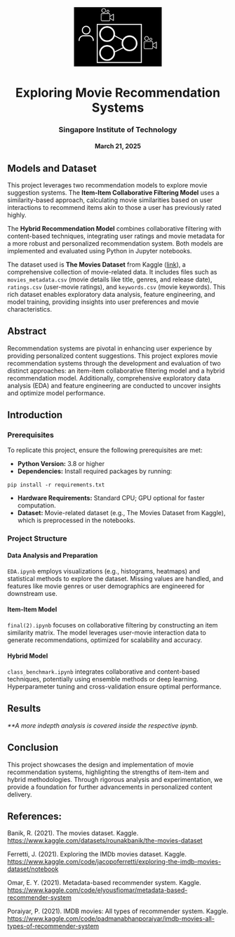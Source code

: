 <!DOCTYPE html>
<html lang="en">
<head>
    <meta charset="UTF-8">
    <meta name="viewport" content="width=device-width, initial-scale=1.0">
    <title align="center">Exploring Movie Recommendation Systems</title>
</head>
<body>
    <div align="center">
        <img src="assets/icon.png" alt="Icon Image" width="200">
        <h1>Exploring Movie Recommendation Systems</h1>
        <h3>Singapore Institute of Technology</h3>
        <h4>March 21, 2025</h4>
    </div>

</body>
</html>


## Models and Dataset

This project leverages two recommendation models to explore movie suggestion systems. The **Item-Item Collaborative Filtering Model** uses a similarity-based approach, calculating movie similarities based on user interactions to recommend items akin to those a user has previously rated highly. 

The **Hybrid Recommendation Model** combines collaborative filtering with content-based techniques, integrating user ratings and movie metadata for a more robust and personalized recommendation system. Both models are implemented and evaluated using Python in Jupyter notebooks.

The dataset used is **The Movies Dataset** from Kaggle ([link](https://www.kaggle.com/datasets/rounakbanik/the-movies-dataset?resource=download&select=keywords.csv)), a comprehensive collection of movie-related data. It includes files such as `movies_metadata.csv` (movie details like title, genres, and release date), `ratings.csv` (user-movie ratings), and `keywords.csv` (movie keywords). This rich dataset enables exploratory data analysis, feature engineering, and model training, providing insights into user preferences and movie characteristics.

## Abstract

Recommendation systems are pivotal in enhancing user experience by providing personalized content suggestions. This project explores movie recommendation systems through the development and evaluation of two distinct approaches: an item-item collaborative filtering model and a hybrid recommendation model. Additionally, comprehensive exploratory data analysis (EDA) and feature engineering are conducted to uncover insights and optimize model performance.

## Introduction


### Prerequisites

To replicate this project, ensure the following prerequisites are met:

- **Python Version:** 3.8 or higher
- **Dependencies:** Install required packages by running:

```
pip install -r requirements.txt
```

- **Hardware Requirements:** Standard CPU; GPU optional for faster computation.
- **Dataset:** Movie-related dataset (e.g., The Movies Dataset from Kaggle), which is preprocessed in the notebooks.


### Project Structure

#### Data Analysis and Preparation

`EDA.ipynb` employs visualizations (e.g., histograms, heatmaps) and statistical methods to explore the dataset. Missing values are handled, and features like movie genres or user demographics are engineered for downstream use.

#### Item-Item Model

`final(2).ipynb` focuses on collaborative filtering by constructing an item similarity matrix. The model leverages user-movie interaction data to generate recommendations, optimized for scalability and accuracy.

#### Hybrid Model

`class_benchmark.ipynb` integrates collaborative and content-based techniques, potentially using ensemble methods or deep learning. Hyperparameter tuning and cross-validation ensure optimal performance.

## Results

_**A more indepth analysis is covered inside the respective ipynb._

## Conclusion

This project showcases the design and implementation of movie recommendation systems, highlighting the strengths of item-item and hybrid methodologies. Through rigorous analysis and experimentation, we provide a foundation for further advancements in personalized content delivery.

## References:


Banik, R. (2021). The movies dataset. Kaggle. https://www.kaggle.com/datasets/rounakbanik/the-movies-dataset

Ferretti, J. (2021). Exploring the IMDb movies dataset. Kaggle. https://www.kaggle.com/code/jacopoferretti/exploring-the-imdb-movies-dataset/notebook

Omar, E. Y. (2021). Metadata-based recommender system. Kaggle. https://www.kaggle.com/code/elyousfiomar/metadata-based-recommender-system

Poraiyar, P. (2021). IMDB movies: All types of recommender system. Kaggle. https://www.kaggle.com/code/padmanabhanporaiyar/imdb-movies-all-types-of-recommender-system



